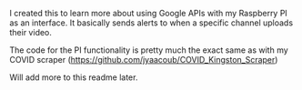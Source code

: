 I created this to learn more about using Google APIs with my Raspberry PI as an interface. It basically sends alerts to when a specific channel uploads their video.

The code for the PI functionality is pretty much the exact same as with my COVID scraper (https://github.com/jyaacoub/COVID_Kingston_Scraper)

Will add more to this readme later.
